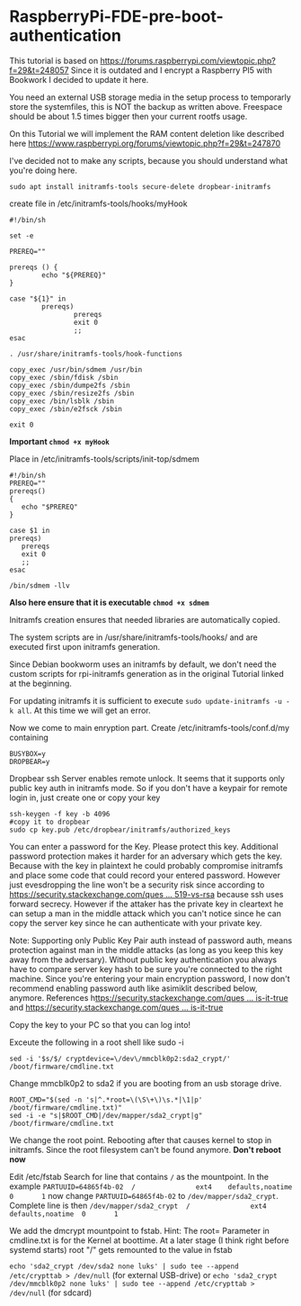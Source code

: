 # RaspberryPi-FDE-pre-boot-authentication

This tutorial is based on https://forums.raspberrypi.com/viewtopic.php?f=29&t=248057
Since it is outdated and I encrypt a Raspberry PI5 with Bookwork I decided to update it here.

You need an external USB storage media in the setup process to temporarly store the systemfiles, this is NOT the backup as written above. Freespace should be about 1.5 times bigger then your current rootfs usage.

On this Tutorial we will implement the RAM content deletion like described here https://www.raspberrypi.org/forums/viewtopic.php?f=29&t=247870

 I've decided not to make any scripts, because you should understand what you're doing here. 

`sudo apt install initramfs-tools secure-delete dropbear-initramfs`

 create file in /etc/initramfs-tools/hooks/myHook 

```
#!/bin/sh

set -e

PREREQ=""

prereqs () {
        echo "${PREREQ}"
}

case "${1}" in
        prereqs)
                prereqs
                exit 0
                ;;
esac

. /usr/share/initramfs-tools/hook-functions

copy_exec /usr/bin/sdmem /usr/bin
copy_exec /sbin/fdisk /sbin
copy_exec /sbin/dumpe2fs /sbin
copy_exec /sbin/resize2fs /sbin
copy_exec /bin/lsblk /sbin
copy_exec /sbin/e2fsck /sbin

exit 0
```

**Important `chmod +x myHook`**

Place in /etc/initramfs-tools/scripts/init-top/sdmem

```
#!/bin/sh
PREREQ=""
prereqs()
{
   echo "$PREREQ"
}

case $1 in
prereqs)
   prereqs
   exit 0
   ;;
esac

/bin/sdmem -llv
```

**Also here ensure that it is executable `chmod +x sdmem`**

Initramfs creation ensures that needed libraries are automatically copied.

The system scripts are in /usr/share/initramfs-tools/hooks/ and are executed first upon initramfs generation.

Since Debian bookworm uses an initramfs by default, we don't need the custom scripts for rpi-initramfs generation as in the original Tutorial linked at the beginning.

For updating initramfs it is sufficient to execute `sudo update-initramfs -u -k all`. At this time we will get an error.

Now we come to main enryption part. Create
/etc/initramfs-tools/conf.d/my containing 

```
BUSYBOX=y
DROPBEAR=y
```

Dropbear ssh Server enables remote unlock. It seems that it supports only public key auth in initramfs mode. So if you don't have a keypair for remote login in, just create one or copy your key 

```
ssh-keygen -f key -b 4096
#copy it to dropbear
sudo cp key.pub /etc/dropbear/initramfs/authorized_keys
```

You can enter a password for the Key. Please protect this key. Additional password protection makes it harder for an adversary which gets the key. Because with the key in plaintext he could probably compromise initramfs and place some code that could record your entered password. However just evesdropping the line won't be a security risk since according to [https://security.stackexchange.com/ques ... 519-vs-rsa](https://security.stackexchange.com/questions/90077/ssh-key-ed25519-vs-rsa) because ssh uses forward secrecy. However if the attaker has the private key in cleartext he can setup a man in the middle attack which you can't notice since he can copy the server key since he can authenticate with your private key. 

Note: Supporting only Public Key Pair auth instead of password auth, means protection against man in the middle attacks (as long as you keep this key away from the adversary). Without public key authentication you always have to compare server key hash to be sure you're connected to the right machine. Since you're entering your main encryption password, I now don't recommend enabling password auth like asimiklit described below, anymore. References h[ttps://security.stackexchange.com/ques ... is-it-true](https://security.stackexchange.com/questions/180230/ssh-key-based-login-is-not-vulenerable-to-mitm-attack-is-it-true) and [https://security.stackexchange.com/ques ... is-it-true](https://security.stackexchange.com/questions/180230/ssh-key-based-login-is-not-vulenerable-to-mitm-attack-is-it-true)

Copy the key to your PC so that you can log into!

Exceute the following in a root shell like sudo -i

`sed -i '$s/$/ cryptdevice=\/dev\/mmcblk0p2:sda2_crypt/' /boot/firmware/cmdline.txt`

Change mmcblk0p2 to sda2 if you are booting from an usb storage drive.

```
ROOT_CMD="$(sed -n 's|^.*root=\(\S\+\)\s.*|\1|p' /boot/firmware/cmdline.txt)"
sed -i -e "s|$ROOT_CMD|/dev/mapper/sda2_crypt|g" /boot/firmware/cmdline.txt
```
 We change the root point. Rebooting after that causes kernel to stop in initramfs. Since the root filesystem can't be found anymore. **Don't reboot now**

Edit /etc/fstab
Search for line that contains `/` as the mountpoint. In the example `PARTUUID=64865f4b-02  /               ext4    defaults,noatime  0       1`
now change `PARTUUID=64865f4b-02` to `/dev/mapper/sda2_crypt`. Complete line is then `/dev/mapper/sda2_crypt  /               ext4    defaults,noatime  0       1`

We add the dmcrypt mountpoint to fstab. Hint: The root= Parameter in cmdline.txt is for the Kernel at boottime. At a later stage (I think right before systemd starts) root "/" gets remounted to the value in fstab

`echo 'sda2_crypt /dev/sda2 none luks' | sudo tee --append /etc/crypttab > /dev/null` (for external USB-drive)
or 
`echo 'sda2_crypt /dev/mmcblk0p2 none luks' | sudo tee --append /etc/crypttab > /dev/null` (for sdcard)
